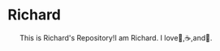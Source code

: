 # Richard
       This is Richard's Repository!I am Richard.
       I love:basketball:,:coffee:,and:dancer:.
      
